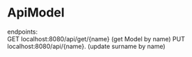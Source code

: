 # ApiModel

endpoints:  
GET localhost:8080/api/get/{name} (get Model by name)
PUT localhost:8080/api/{name}. (update surname by name)
